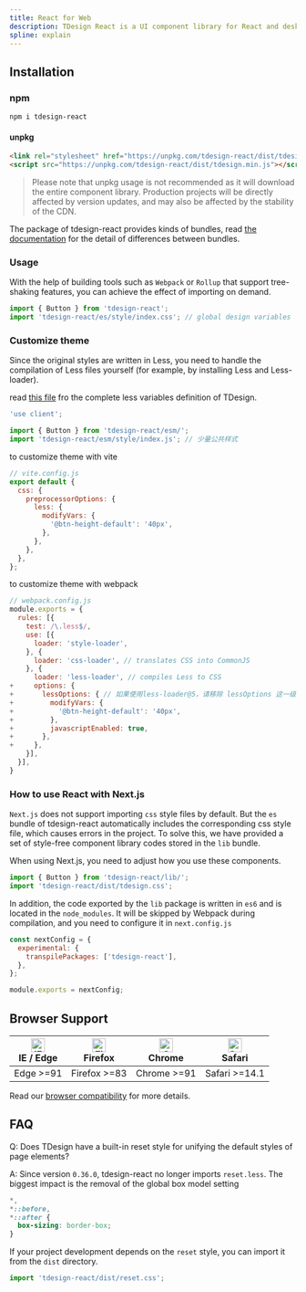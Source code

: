```yaml
---
title: React for Web
description: TDesign React is a UI component library for React and desktop application.
spline: explain
---
```


## Installation

### npm

```shell
npm i tdesign-react
```

#### unpkg

```html
<link rel="stylesheet" href="https://unpkg.com/tdesign-react/dist/tdesign.min.css" />
<script src="https://unpkg.com/tdesign-react/dist/tdesign.min.js"></script>
```

> Please note that unpkg usage is not recommended as it will download the entire component library. Production projects will be directly affected by version updates, and may also be affected by the stability of the CDN.

The package of tdesign-react provides kinds of bundles, read [the documentation](https://github.com/Tencent/tdesign/blob/main/docs/develop-install.md) for the detail of differences between bundles.

### Usage

With the help of building tools such as `Webpack` or `Rollup` that support tree-shaking features, you can achieve the effect of importing on demand.

```javascript
import { Button } from 'tdesign-react';
import 'tdesign-react/es/style/index.css'; // global design variables
```

### Customize theme

Since the original styles are written in Less, you need to handle the compilation of Less files yourself (for example, by installing Less and Less-loader).

read [this file](https://github.com/Tencent/tdesign-common/blob/main/style/web/_variables.less) fro the complete less variables definition of TDesign.

```javascript
'use client';

import { Button } from 'tdesign-react/esm/';
import 'tdesign-react/esm/style/index.js'; // 少量公共样式
```

to customize theme with vite

```javascript
// vite.config.js
export default {
  css: {
    preprocessorOptions: {
      less: {
        modifyVars: {
          '@btn-height-default': '40px',
        },
      },
    },
  },
};
```

to customize theme with webpack

```javascript
// webpack.config.js
module.exports = {
  rules: [{
    test: /\.less$/,
    use: [{
      loader: 'style-loader',
    }, {
      loader: 'css-loader', // translates CSS into CommonJS
    }, {
      loader: 'less-loader', // compiles Less to CSS
+     options: {
+       lessOptions: { // 如果使用less-loader@5，请移除 lessOptions 这一级直接配置选项。
+         modifyVars: {
+           '@btn-height-default': '40px',
+         },
+         javascriptEnabled: true,
+       },
+     },
    }],
  }],
}
```

### How to use React with Next.js

`Next.js` does not support importing `css` style files by default. But the `es` bundle of tdesign-react automatically includes the corresponding css style file, which causes errors in the project. To solve this, we have provided a set of style-free component library codes stored in the `lib` bundle.

When using Next.js, you need to adjust how you use these components.

```js
import { Button } from 'tdesign-react/lib/';
import 'tdesign-react/dist/tdesign.css';
```

In addition, the code exported by the `lib` package is written in `es6` and is located in the `node_modules`. It will be skipped by Webpack during compilation, and you need to configure it in `next.config.js`

```js
const nextConfig = {
  experimental: {
    transpilePackages: ['tdesign-react'],
  },
};

module.exports = nextConfig;
```

## Browser Support

| [<img src="https://raw.githubusercontent.com/alrra/browser-logos/master/src/edge/edge_48x48.png" alt="IE / Edge" width="24px" height="24px" />](http://godban.github.io/browsers-support-badges/)<br/> IE / Edge | [<img src="https://raw.githubusercontent.com/alrra/browser-logos/master/src/firefox/firefox_48x48.png" alt="Firefox" width="24px" height="24px" />](http://godban.github.io/browsers-support-badges/)<br/>Firefox | [<img src="https://raw.githubusercontent.com/alrra/browser-logos/master/src/chrome/chrome_48x48.png" alt="Chrome" width="24px" height="24px" />](http://godban.github.io/browsers-support-badges/)<br/>Chrome | [<img src="https://raw.githubusercontent.com/alrra/browser-logos/master/src/safari/safari_48x48.png" alt="Safari" width="24px" height="24px" />](http://godban.github.io/browsers-support-badges/)<br/>Safari |
| ---------------------------------------------------------------------------------------------------------------------------------------------------------------------------------------------------------------- | ----------------------------------------------------------------------------------------------------------------------------------------------------------------------------------------------------------------- | ------------------------------------------------------------------------------------------------------------------------------------------------------------------------------------------------------------- | ------------------------------------------------------------------------------------------------------------------------------------------------------------------------------------------------------------- |
| Edge >=91                                                                                                                                                                                                        | Firefox >=83                                                                                                                                                                                                      | Chrome >=91                                                                                                                                                                                                   | Safari >=14.1                                                                                                                                                                                                 |

Read our [browser compatibility](https://github.com/Tencent/tdesign/wiki/Browser-Compatibility) for more details.

## FAQ

Q: Does TDesign have a built-in reset style for unifying the default styles of page elements?

A: Since version `0.36.0`, tdesign-react no longer imports `reset.less`. The biggest impact is the removal of the global box model setting

```css
*,
*::before,
*::after {
  box-sizing: border-box;
}
```

If your project development depends on the `reset` style, you can import it from the `dist` directory.

```js
import 'tdesign-react/dist/reset.css';
```
